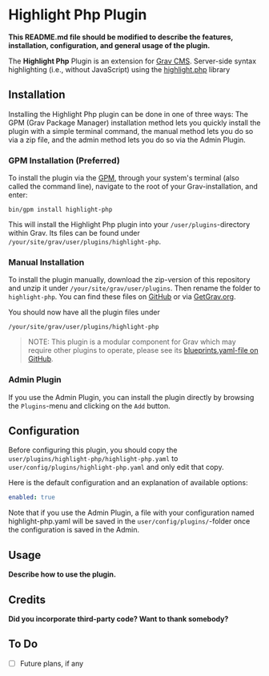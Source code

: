 # Highlight Php Plugin

**This README.md file should be modified to describe the features, installation, configuration, and general usage of the plugin.**

The **Highlight Php** Plugin is an extension for [Grav CMS](http://github.com/getgrav/grav). Server-side syntax highlighting (i.e., without JavaScript) using the [highlight.php](https://github.com/scrivo/highlight.php) library

## Installation

Installing the Highlight Php plugin can be done in one of three ways: The GPM (Grav Package Manager) installation method lets you quickly install the plugin with a simple terminal command, the manual method lets you do so via a zip file, and the admin method lets you do so via the Admin Plugin.

### GPM Installation (Preferred)

To install the plugin via the [GPM](http://learn.getgrav.org/advanced/grav-gpm), through your system's terminal (also called the command line), navigate to the root of your Grav-installation, and enter:

    bin/gpm install highlight-php

This will install the Highlight Php plugin into your `/user/plugins`-directory within Grav. Its files can be found under `/your/site/grav/user/plugins/highlight-php`.

### Manual Installation

To install the plugin manually, download the zip-version of this repository and unzip it under `/your/site/grav/user/plugins`. Then rename the folder to `highlight-php`. You can find these files on [GitHub](https://github.com/iainsgillis/grav-plugin-highlight-php) or via [GetGrav.org](http://getgrav.org/downloads/plugins#extras).

You should now have all the plugin files under

    /your/site/grav/user/plugins/highlight-php
	
> NOTE: This plugin is a modular component for Grav which may require other plugins to operate, please see its [blueprints.yaml-file on GitHub](https://github.com/iainsgillis/grav-plugin-highlight-php/blob/master/blueprints.yaml).

### Admin Plugin

If you use the Admin Plugin, you can install the plugin directly by browsing the `Plugins`-menu and clicking on the `Add` button.

## Configuration

Before configuring this plugin, you should copy the `user/plugins/highlight-php/highlight-php.yaml` to `user/config/plugins/highlight-php.yaml` and only edit that copy.

Here is the default configuration and an explanation of available options:

```yaml
enabled: true
```

Note that if you use the Admin Plugin, a file with your configuration named highlight-php.yaml will be saved in the `user/config/plugins/`-folder once the configuration is saved in the Admin.

## Usage

**Describe how to use the plugin.**

## Credits

**Did you incorporate third-party code? Want to thank somebody?**

## To Do

- [ ] Future plans, if any

